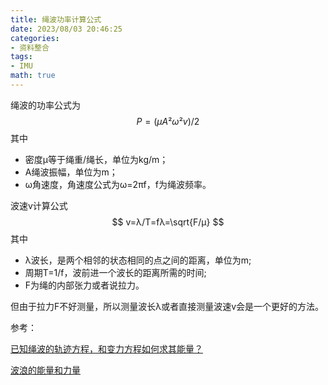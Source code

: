 ```yaml
---
title: 绳波功率计算公式
date: 2023/08/03 20:46:25
categories:
- 资料整合
tags:
- IMU
math: true
---
```


绳波的功率公式为
$$
P=(μA²ω²v)/2
$$
其中

- 密度μ等于绳重/绳长，单位为kg/m；
- A绳波振幅，单位为m；
- ω角速度，角速度公式为ω=2πf，f为绳波频率。

波速v计算公式
$$
v=λ/T=fλ=\sqrt{F/μ}
$$
其中

- λ波长，是两个相邻的状态相同的点之间的距离，单位为m;
- 周期T=1/f，波前进一个波长的距离所需的时间;
- F为绳的内部张力或者说拉力。

但由于拉力F不好测量，所以测量波长λ或者直接测量波速v会是一个更好的方法。



参考：

[已知绳波的轨迹方程，和变力方程如何求其能量？](https://www.zhihu.com/question/39274349)

[波浪的能量和力量](https://query.libretexts.org/简体中文/大学物理学_I-力学、声音、振荡和波浪_(OpenStax)/16%3A_Waves/16.05%3A_波浪的能量和力量)